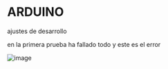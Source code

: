 # ARDUINO

ajustes de desarrollo

en la primera prueba ha fallado todo y este es el error 

![image](https://user-images.githubusercontent.com/90753264/136183595-8feb3feb-2dff-4cf0-9561-99f4c2dadf6e.png)
